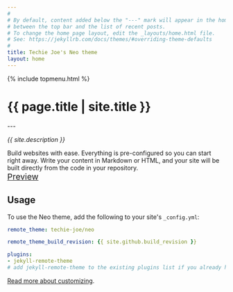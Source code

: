 ```yaml
---
#
# By default, content added below the "---" mark will appear in the home page
# between the top bar and the list of recent posts.
# To change the home page layout, edit the _layouts/home.html file.
# See: https://jekyllrb.com/docs/themes/#overriding-theme-defaults
#
title: Techie Joe's Neo theme
layout: home
---
```

<div class="_flex my-2">
  <div class="_flex-main"></div>
  {% include topmenu.html %}
</div>
<h1 id="_hero-title">{{ page.title | site.title }}</h1>
---

_{{ site.description }}_

<div class="_flex my-2">
  <div class="_flex-main">
    Build websites with ease. Everything is pre-configured so you can start right away. Write your content in Markdown or HTML, and your site will be built directly from the code in your repository.
  </div>
  <div>
    <a href="./preview" title="Preview the theme to see what it looks like." class="_bt -l -blue" style="width:10rem;height:3rem;font-size:1.2rem;padding:0;margin:1em 0;">Preview</a>
  </div>
</div>

## Usage

To use the Neo theme, add the following to your site's `_config.yml`:

```yml
remote_theme: techie-joe/neo

remote_theme_build_revision: {{ site.github.build_revision }}

plugins:
- jekyll-remote-theme
# add jekyll-remote-theme to the existing plugins list if you already have one.
```

[Read more about customizing](https://github.com/techie-joe/neo?tab=readme-ov-file#customizing).